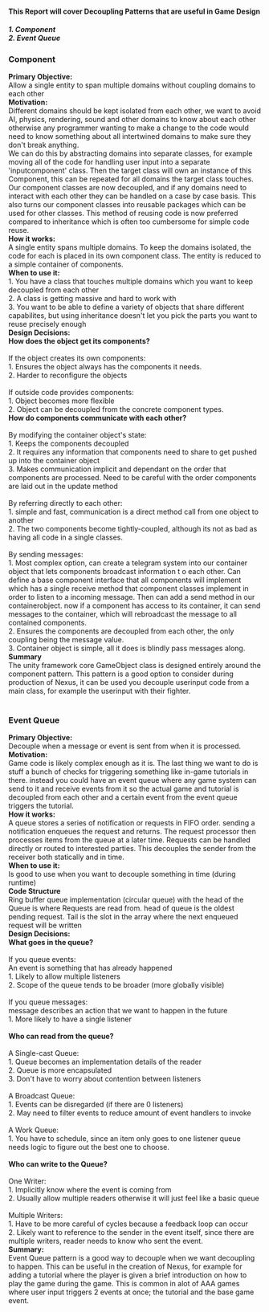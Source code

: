<h4>This Report will cover Decoupling Patterns that are useful in Game Design</h4>
<h5>1. Component <br> 2. Event Queue <br></h5>
<h3>Component</h3>
<b>Primary Objective:</b><br>Allow a single entity to span multiple domains without coupling domains to each other<br>
<b>Motivation: </b> <br>
Different domains should be kept isolated from each other, we want to avoid
AI, physics, rendering, sound and other domains to know about each other
otherwise any programmer wanting to make a change to the code would need to know
something about all intertwined domains to make sure they don't break anything. <br>
We can do this by abstracting domains into separate classes, for example moving all of the code
for handling user input into a separate 'inputcomponent' class. Then the target class
will own an instance of this Component, this can be repeated for all domains the target class touches. <br>
Our component classes are now decoupled, and if any domains need to interact with each other
they can be handled on a case by case basis. This also turns our component classes into
reusable packages which can be used for other classes. This method of reusing code is now preferred
compared to inheritance which is often too cumbersome for simple code reuse. <br>
<b>How it works:</b><br>A single entity spans multiple domains. To keep the domains isolated, the code for each is placed
 in its own component class. The entity is reduced to a simple container of components. <br>
<b>When to use it:</b><br>
1. You have a class that touches multiple domains which you want to keep decoupled from each other <br>
2. A class is getting massive and hard to work with <br>
3. You want to be able to define a variety of objects that share different capabilites,
 but using inheritance doesn't let you pick the parts you want to reuse precisely enough <br>
<b>Design Decisions:</b><br>
<b>How does the object get its components?</b><br><br>
If the object creates its own components:<br>
 1. Ensures the object always has the components it needs.<br>
 2. Harder to reconfigure the objects<br><br>
 If outside code provides components:<br>
 1. Object becomes more flexible<br>
 2. Object can be decoupled from the concrete component types.<br>
<b>How do components communicate with each other?</b><br><br>
 By modifying the container object's state:<br>
 1. Keeps the components decoupled<br>
 2. It requires any information that components need to share to get pushed up into the
 container object<br>
 3. Makes communication implicit and dependant on the order that components are processed.
 Need to be careful with the order components are laid out in the update method<br><br>
 By referring directly to each other:<br>
 1.  simple and fast, communication is a direct method call from one object to another<br>
 2. The two components become tightly-coupled, although its not as bad as having all code in a single classes.<br><br>
 By sending messages:<br>
 1. Most complex option, can create a telegram system into our container object that lets components broadcast
 information t o each other. Can define a base component interface that all components will implement which has a
 single receive method that component classes implement in order to listen to a incoming message. Then
 can add a send method in our containerobject. now if a component has access to its container, it can send
 messages to the container, which will rebroadcast the message to all contained components.<br>
 2. Ensures the components are decoupled from each other, the only coupling being the message value.<br>
 3. Container object is simple, all it does is blindly pass messages along.<br>
<b>Summary</b><br>
The unity framework core GameObject class is designed entirely around the component pattern. This pattern is a good option to consider during production of Nexus, 
it can be used you decouple userinput code from a main class, for example the userinput with their fighter.<br><br>
<h3>Event Queue</h3>
<b>Primary Objective:</b><br>Decouple when a message or event is sent from when it is processed.<br>
<b>Motivation: </b> <br>
Game code is likely complex enough as it is. The last thing we want to do is stuff a bunch
of checks for triggering something like in-game tutorials in there. instead you could have an event queue where
any game system can send to it and receive events from it so the actual game and tutorial is decoupled from each other
and a certain event from the event queue triggers the tutorial.<br>
<b>How it works:</b><br>
A queue stores a series of notification or requests in FIFO order. sending a notification
enqueues the request and returns. The request processor then processes items from the queue at a
later time. Requests can be handled directly or routed to interested parties. This decouples the
sender from the receiver both statically and in time.<br>
<b>When to use it:</b><br>
Is good to use when you want to decouple something in time (during runtime)<br>
<b>Code Structure</b><br>
 Ring buffer queue implementation (circular queue) with the head of the Queue is where Requests
are read from. head of queue is the oldest pending request.
Tail is the slot in the array where the next enqueued request will be written<br>
<b>Design Decisions:</b><br>
<b>What goes in the queue?</b><br><br>
If you queue events:<br>
An event is something that has already happened<br>
1. Likely to allow multiple listeners<br>
2. Scope of the queue tends to be broader (more globally visible)<br><br>
If you queue messages:<br>
message describes an action that we want to happen in the future<br>
1. More likely to have a single listener<br><br>
<b>Who can read from the queue?</b><br><br>
A Single-cast Queue:<br>
1. Queue becomes an implementation details of the reader<br>
2. Queue is more encapsulated<br>
3. Don't have to worry about contention between listeners<br><br>
A Broadcast Queue:<br>
1. Events can be disregarded (if there are 0 listeners)<br>
2. May need to filter events to reduce amount of event handlers to invoke<br><br>
A Work Queue:<br>
1. You have to schedule, since an item only goes to one listener queue needs logic
to figure out the best one to choose.<br><br>
<b>Who can write to the Queue?</b><br><br>
One Writer:<br>
1. Implicitly know where the event is coming from<br>
2. Usually allow multiple readers otherwise it will just feel like a basic queue<br><br>
Multiple Writers:<br>
1. Have to be more careful of cycles because a feedback loop can occur<br>
2. Likely want to reference to the sender in the event itself, since there are multiple writers,
reader needs to know who sent the event.<br>
<b>Summary:</b><br>
Event Queue pattern is a good way to decouple when we want decoupling to happen. This can be useful in the creation of Nexus, for example for adding a tutorial where
the player is given a brief introduction on how to play the game during the game. This is common in alot of AAA games where user input triggers 2 events at once; the tutorial and the base game event.